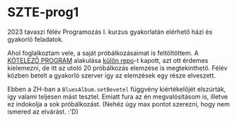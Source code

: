 # SZTE-prog1

2023 tavaszi félév Programozás I. kurzus gyakorlatán elérhető házi és gyakorló feladatok.

Ahol foglalkoztam vele, a saját próbálkozásaimat is feltöltöttem. A [KÖTELEZŐ PROGRAM](/Gyakorl%C3%B3%20feladatok/K%C3%96TELEZ%C5%90%20PROGRAM/) alakulása [külön repo](https://github.com/Andruida/SZTE-prog1-kotprog)-t kapott, azt ott érdemes kielemezni, de itt az utoló 20 próbálkozás elemzése is megtekinthető. Félév közben betelt a gyakorló szerver így az elemzések egy része elveszett.

Ebben a ZH-ban a `BluesAlbum.setBevetel` függvény kiértékelőjét elszúrták, így valami teljesen mást tesztel. Emiatt fura az én megvalósításom is, illetve ez indokolja a sok próbálkozást. (Nehéz úgy max pontot szerezni, hogy nem ismered az elvárást. :'D)
